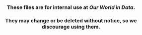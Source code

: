 <h3 align="center">These files are for internal use at <em>Our World in Data</em>.</h3>

<h3 align="center">They may change or be deleted without notice, so we discourage using them.</h3>
